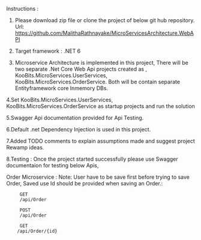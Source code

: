 Instructions :

1. Please download zip file or clone the project of below git hub repository. 
      Url: 
 https://github.com/MalithaRathnayake/MicroServicesArchitecture.WebAPI

2. Target framework : .NET 6

3. Microservice Architecture is implemented in this project, There will be two    	separate .Net Core Web Api projects created as , 
     		KooBits.MicroServices.UserServices,
    		KooBits.MicroServices.OrderService.
     Both will be contain separate Entityframework core Inmemory DBs.  

4.Set  KooBits.MicroServices.UserServices,    		KooBits.MicroServices.OrderService as startup projects and run the solution

5.Swagger Api documentation provided for Api Testing.

6.Default .net Dependency Injection is used in this project.

7.Added TODO comments to explain assumptions made and suggest project Rewamp ideas.

8.Testing : Once the project started successfully please use Swagger documentaion for testing below Apis,
   
   Order Microservice : 
   Note: User have to be save first before trying to save Order, Saved use Id should be provided when saving an Order.: 
        
         GET
         /api/Order
         
         POST
         /api/Order
         
         GET
        /api/Order/{id}
